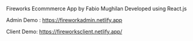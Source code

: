 Fireworks Ecommmerce App by Fabio Mughilan
Developed using React.js


Admin Demo : https://fireworkadmin.netlify.app
                                                                                                                                                                                             
 Client Demo: https://fireworksclient.netlify.app/
